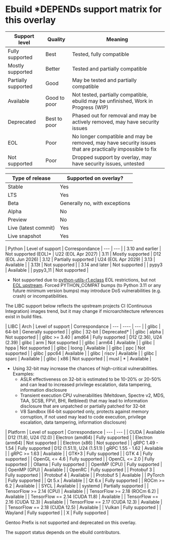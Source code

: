 # Ebuild *DEPENDs support matrix for this overlay

| Support level        | Quality      | Meaning                                                                                                  |
| ---                  | ---          | ---                                                                                                      |
| Fully supported      | Best         | Tested, fully compatible                                                                                 |
| Mostly supported     | Better       | Tested and partially compatible                                                                          |
| Partially supported  | Good         | May be tested and partially compatible                                                                   |
| Available            | Good to poor | Not tested, partially compatible, ebuild may be unfinished, Work in Progress (WIP)                       |
| Deprecated           | Best to poor | Phased out for removal and may be actively removed, may have security issues                             |
| EOL                  | Poor         | No longer compatible and may be removed, may have security issues that are practically impossible to fix |
| Not supported        | Poor         | Dropped support by overlay, may have security issues, untested                                           |

| Type of release      | Supported on overlay?                 |
| ---                  | ---                                   |
| Stable               | Yes                                   |
| LTS                  | Yes                                   |
| Beta                 | Generally no, with exceptions         |
| Alpha                | No                                    |
| Preview              | No                                    |
| Live (latest commit) | Yes                                   |
| Live snapshot        | Yes                                   |

| Python               | Level of support                      | Correspondance
| ---                  | ---                                   |
| 3.10 and earlier     | Not supported (EOL)*                  | U22 (EOL Apr 2027)
| 3.11                 | Mostly supported                      | D12 (EOL Jun 2026)
| 3.12                 | Partially supported                   | U24 (EOL Apr 2029)
| 3.13                 | Available                             |
| 3.13t                | Not supported                         |
| 3.14 and later       | Not supported                         |
| pypy3                | Available                             |
| pypy3_11             | Not supported                         |

* Not supported due to [python-utils-r1.eclass](https://github.com/gentoo/gentoo/blob/master/eclass/python-utils-r1.eclass#L44)
  EOL restrictions, but not [EOL upstream](https://devguide.python.org/versions/).
  Forced PYTHON_COMPAT bumps (to Python 3.11 or any future minimum version
  bumps) may introduce DoS vulnerabilities (e.g. crash) or incompatibilities.

The LIBC support below reflects the upstream projects CI (Continuous
Integration) images trend, but it may change if microarchitecture references
exist in build files.

| LIBC                 | Arch    | Level of support            | Correspondance
| ---                  | ----    | ---                         |
| glibc                | 64-bit  | Generally supported         |
| glibc                | 32-bit  | Deprecated*                 |
| glibc                | alpha   | Not supported               |
| glibc >= 3.40        | amd64   | Fully supported             | D12 (2.36), U24 (2.39)
| glibc                | arm     | Not supported               |
| glibc                | arm64   | Available                   |
| glibc                | hppa    | Not supported               |
| glibc                | loong   | Available                   |
| glibc                | ppc     | Not supported               |
| glibc                | ppc64   | Available                   |
| glibc                | riscv   | Available                   |
| glibc                | sparc   | Available                   |
| glibc                | x86     | Not supported               |
| musl                 | *       | Available                   |

* Using 32-bit may increase the chances of high-critical vulnerabilities.  Examples:
  - ASLR effectiveness on 32-bit is estimated to be 10-20% or 20-50% and can lead to increased privilege escalation, data tampering, information disclosure
  - Transient execution CPU vulnerabilities (Meltdown, Spectre v2, MDS, TAA, SCSB, FPVI, BHI, Retbleed) that may lead to information disclosure that are unpatched or partially patched for 32-bit
  - V8 Sandbox (64-bit supported only, protects against memory corruption, if not used may lead to code execution, privilege escalation, data tampering, information disclosure)

| Platform                        | Level of support                      | Correspondance
| ---                             | ---                                   |
| CUDA                            | Available                             | D12 (11.8), U24 (12.0)
| Electron (amd64)                | Fully supported                       |
| Electron (arm64)                | Not supported                         |
| Electron (x86)                  | Not supported                         |
| gRPC 1.49 - 1.54                | Fully supported                       | D12 (1.51.1), U24 (1.51.1)
| gRPC 1.55 - 1.62                | Available                             |
| gRPC >= 1.63                    | Available                             |
| GTK+3                           | Fully supported                       |
| GTK 4                           | Fully supported                       |
| OpenGL <= 4.6                   | Fully supported                       |
| OpenCL <= 2.0                   | Fully supported                       |
| Ollama                          | Fully supported                       |
| OpenMP (CPU)                    | Fully supported                       |
| OpenMP (GPU)                    | Available                             |
| OpenRC                          | Fully supported                       |
| Protobuf 3                      | Fully supported                       |
| Protobuf 4                      | Available                             |
| Protobuf 5                      | Available                             |
| PyTorch                         | Fully supported                       |
| Qt 5.x                          | Available                             |
| Qt 6.x                          | Fully supported                       |
| ROCm >= 6.2                     | Available                             |
| SYCL                            | Available                             |
| systemd                         | Partially supported                   |
| TensorFlow >= 2.14 (CPU)        | Available                             |
| TensorFlow >= 2.18 (ROCm  6.2)  | Available                             |
| TensorFlow == 2.14 (CUDA 11.8)  | Available                             | 
| TensorFlow == 2.16 (CUDA 12.3)  | Available                             | 
| TensorFlow == 2.17 (CUDA 12.3)  | Available                             | 
| TensorFlow == 2.18 (CUDA 12.5)  | Available                             | 
| Vulkan                          | Fully supported                       |
| Wayland                         | Fully supported                       |
| X                               | Fully supported                       |

Gentoo Prefix is not supported and deprecated on this overlay.

The support status depends on the ebuild contributors.
